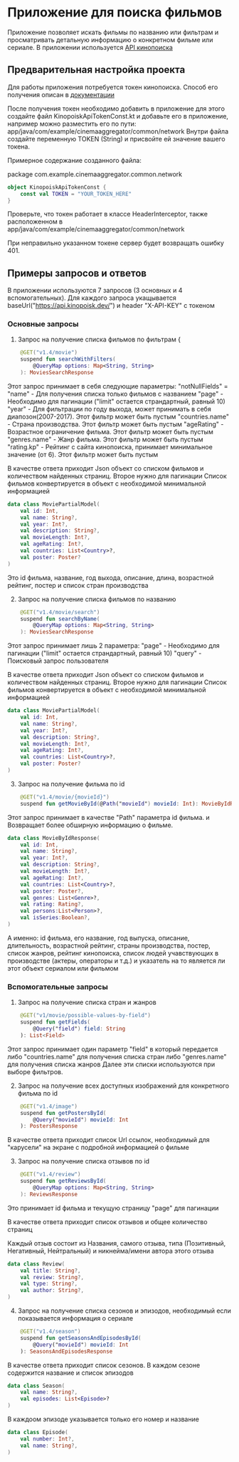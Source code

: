 # Приложение для поиска фильмов

Приложение позволяет искать фильмы по названию или фильтрам и просматривать детальную информацию о конкретном фильме или сериале.
В приложении используется [API кинопоиска](https://api.kinopoisk.dev/documentation#/)

## Предварительная настройка проекта

Для работы приложения потребуется токен кинопоиска. Способ его получения описан в [документации](https://api.kinopoisk.dev/documentation#/)

После получения токен необходимо добавить в приложение для этого создайте файл KinopoiskApiTokenConst.kt и добавьте его в приложение, например можно разместить его по пути: app/java/com/example/cinemaaggregator/common/network
Внутри файла создайте переменную TOKEN (String) и присвойте ей значение вашего токена. 

Примерное содержание созданного файла:

package com.example.cinemaaggregator.common.network

```kotlin
object KinopoiskApiTokenConst {
    const val TOKEN = "YOUR_TOKEN_HERE"
}
```

Проверьте, что токен работает в классе HeaderInterceptor, также расположенном в app/java/com/example/cinemaaggregator/common/network

При неправильно указанном токене сервер будет возвращать ошибку 401.

## Примеры запросов и ответов

В приложении используются 7 запросов (3 основных и 4 вспомогательных). 
Для каждого запроса укащывается baseUrl("https://api.kinopoisk.dev/") и header "X-API-KEY" с токеном

### Основные запросы

1. Запрос на получение списка фильмов по фильтрам
{

```kotlin
    @GET("v1.4/movie")
    suspend fun searchWithFilters(
        @QueryMap options: Map<String, String>
    ): MoviesSearchResponse
```

Этот запрос принимает в себя следующие параметры:
"notNullFields" = "name" - Для получения списка только фильмов с названием
"page" - Необходимо для пагинации ("limit" остается страндартный, равный 10)
"year" - Для фильтрации по году выхода, может принимать в себя диапозон(2007-2017). Этот фильтр может быть пустым
"countries.name" - Страна производства. Этот фильтр может быть пустым
"ageRating" - Возрастное ограничение фильма. Этот фильтр может быть пустым
"genres.name" - Жанр фильма. Этот фильтр может быть пустым
"rating.kp" - Рейтинг с сайта кинопоиска, принимает минимальное значение (от 6). Этот фильтр может быть пустым

В качестве ответа приходит Json объект со списком фильмов и количеством найденных страниц. Второе нужно для пагинации
Список фильмов конвертируется в объект с необходимой минимальной информацией 

```kotlin
data class MoviePartialModel(
    val id: Int,
    val name: String?,
    val year: Int?,
    val description: String?,
    val movieLength: Int?,
    val ageRating: Int?,
    val countries: List<Country>?,
    val poster: Poster?
)
```

Это id фильма, название, год выхода, описание, длина, возрастной рейтинг, постер и список стран производства



2. Запрос на получение списка фильмов по названию

```kotlin
    @GET("v1.4/movie/search")
    suspend fun searchByName(
        @QueryMap options: Map<String, String>
    ): MoviesSearchResponse
```

Этот запрос принимает лишь 2 параметра:
"page" - Необходимо для пагинации ("limit" остается страндартный, равный 10)
"query" - Поисковый запрос пользователя

В качестве ответа приходит Json объект со списком фильмов и количеством найденных страниц. Второе нужно для пагинации
Список фильмов конвертируется в объект с необходимой минимальной информацией 

```kotlin
data class MoviePartialModel(
    val id: Int,
    val name: String?,
    val year: Int?,
    val description: String?,
    val movieLength: Int?,
    val ageRating: Int?,
    val countries: List<Country>?,
    val poster: Poster?
)
```



3. Запрос на получение фильма по id

```kotlin
    @GET("v1.4/movie/{movieId}")
    suspend fun getMovieById(@Path("movieId") movieId: Int): MovieByIdResponse
```

Этот запрос принимает в качестве "Path" параметра id фильма. и Возвращает более обширную информацию о фильме.

```kotlin
data class MovieByIdResponse(
    val id: Int,
    val name: String?,
    val year: Int?,
    val description: String?,
    val movieLength: Int?,
    val ageRating: Int?,
    val countries: List<Country>?,
    val poster: Poster?,
    val genres: List<Genre>?,
    val rating: Rating?,
    val persons:List<Person>?,
    val isSeries:Boolean?,
)
```

А именно: id фильма, его название, год выпуска, описание, длительность, возрастной рейтинг, страны производства, постер, список жанров, рейтинг кинопоиска, список людей учавствующих в производстве (актеры, операторы и т.д.) и указатель на то является ли этот объект сериалом или фильмом

### Вспомогательные запросы

1. Запрос на получение списка стран и жанров

```kotlin
    @GET("v1/movie/possible-values-by-field")
    suspend fun getFields(
        @Query("field") field: String
    ): List<Field>
```

Этот запрос принимает один параметр "field" в который передается
либо "countries.name" для получения списка стран
либо "genres.name" для получения списка жанров
Далее эти списки используются при выборе фильтров.



2. Запрос на получение всех доступных изображений для конкретного фильма по id

```kotlin
    @GET("v1.4/image")
    suspend fun getPostersById(
        @Query("movieId") movieId: Int
    ): PostersResponse
```

В качестве ответа приходит список Url ссылок, необходимый для "карусели" на экране с подробной информацией о фильме



3. Запрос на получение списка отзывов по id

```kotlin
    @GET("v1.4/review")
    suspend fun getReviewsById(
        @QueryMap options: Map<String, String>
    ): ReviewsResponse
```

Это принимает id фильма и текущую страницу "page" для пагинации

В качестве ответа приходит список отзывов и общее количество страниц

Каждый отзыв состоит из Названия, самого отзыва, типа (Позитивный, Негативный, Нейтральный) и никнейма/имени автора этого отзыва

```kotlin
data class Review(
    val title: String?,
    val review: String?,
    val type: String?,
    val author: String?,
)
```



4. Запрос на получение списка сезонов и эпизодов, необходимый если показывается информация о сериале

```kotlin
    @GET("v1.4/season")
    suspend fun getSeasonsAndEpisodesById(
        @Query("movieId") movieId: Int
    ): SeasonsAndEpisodesResponse
```

В качестве ответа приходит список сезонов. В каждом сезоне содержится название и список эпизодов

```kotlin
data class Season(
    val name: String?,
    val episodes: List<Episode>?
)
```

В каждоом эпизоде указывается только его номер и название

```kotlin
data class Episode(
    val number: Int?,
    val name: String?,
)
```
